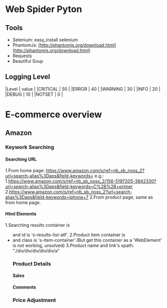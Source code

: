 # Web Spider Pyton

## Tools
- Selenium: easy_install selenium 
- PhantomJs: [http://phantomjs.org/download.html](http://phantomjs.org/download.html)
- Requests
- Beautiful Soup

## Logging Level
|Level		|	value	|
|CRITICAL	|	50		|
|ERROR		|	40		|
|WARNING	|	30		|
|INFO		|	20		|
|DEBUG		|	10		|
|NOTSET		|	0		|

# E-commerce overview

## Amazon


### Keywork Searching

#### Searching URL
1.From home page: https://www.amazon.com/s/ref=nb_sb_noss_2?url=search-alias%3Daps&field-keywords=<keyword>
  e.g.:
    1.https://www.amazon.com/s/ref=nb_sb_noss_2/156-5197205-3842330?url=search-alias%3Daps&field-keywords=C%2B%2B+primer
    2.https://www.amazon.com/s/ref=nb_sb_noss_2?url=search-alias%3Daps&field-keywords=iphone+7
2.From product page, same as from home page.

#### Html Elements
1.Searching results container is <ul> and id is 's-results-list-atf'.
2.Product item container is <li> and class is 's-item-container'.(But get this container as a 'WebElement' is not working, unsolved)
3.Product name and link's xpath: "./div/div/div/div/div/a"

### Product Details 

#### Sales
#### Comments


### Price Adjustment

